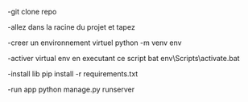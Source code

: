-git clone repo


-allez dans la racine du projet et tapez 

-creer un environnement virtuel 
 python -m venv env

-activer virtual env en executant ce script bat 
 env\Scripts\activate.bat

-install lib
 pip install -r requirements.txt

-run app
 python manage.py runserver
